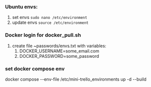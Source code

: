 ### Ubuntu envs:

1) set envs
   `sudo nano /etc/environment`
2) update envs
   `source /etc/environment`

### Docker login for docker_pull.sh

1) create file ~passwords/envs.txt with variables:
    1) DOCKER_USERNAME=some_email.com
    2) DOCKER_PASSWORD=some_password

### set docker compose env

docker compose --env-file /etc/mini-trello_environments up -d --build 